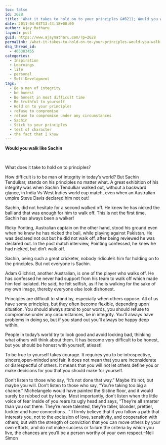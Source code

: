 ```yaml
---
toc: false
id: 2628
title: 'What it takes to hold on to your principles &#8211; Would you walk like Sachin'
date: 2011-04-03T13:44:18+00:00
author: Ajay Matharu
layout: post
guid: https://www.ajaymatharu.com/?p=2628
permalink: /what-it-takes-to-hold-on-to-your-principles-would-you-walk-like-sachin/
dsq_thread_id:
  - 465383455
categories:
  - Inspiration
  - Learnings
  - life
  - personal
  - Self Development
tags:
  - Be a man of integrity
  - be honest
  - Be honest in most difficult time
  - Be truthful to yourself
  - Hold on to your principles
  - refuse to compromise
  - refuse to compromise under any circumstances
  - Sachin
  - Stick to your principles
  - test of character
  - the fact that I know
---
```

**Would you walk like Sachin** 

&nbsp;

What does it take to hold on to principles?

How difficult is to be man of integrity in today&#8217;s world? But Sachin Tendulkar, stands on his principles no matter what. A great exhibition of his integrity was when Sachin Tendulkar walked out, without a backward glance, in India Vs West Indies world cup match, even when an Australian umpire Steve Davis declared him not out!

Sachin, did not hesitate for a second walked off. He knew he has nicked the ball and that was enough for him to walk off. This is not the first time, Sachin has always been a walker!

Ricky Ponting, Australian captain on the other hand, stood his ground even when he knew he has nicked the ball, while playing against Pakistan. He was declared not out but he did not walk off, after being reviewed he was declared out. In the post match interview, Pointing confessed, he knew he had nicked, but din&#8217;t walk off.

Sachin, being such a great cricketer, nobody ridicule&#8217;s him for holding on to the principles. But not everyone is Sachin.

Adam Gilchrist, another Australian, is one of the player who walks off. He has confessed he never had support from his team to walk off which made him feel isolated. He said, he felt selfish, as if he is walking for the sake of my own image, thereby everyone else look dishonest.

Principles are difficult to stand by, especially when others oppose. All of us have some principles, but they often become flexible, depending upon situation. You should always stand to your words, you should refuse to compromise under any circumstances, be in integrity. You&#8217;ll always have problems in doing so, but if you stand out you&#8217;ll always be happy deep within.

People in today&#8217;s world try to look good and avoid looking bad, thinking what others will think about them. It has become very difficult to be honest, but you should be honest with yourself, atleast!

To be true to yourself takes courage. It requires you to be introspective, sincere,open-minded and fair. It does not mean that you are inconsiderate or disrespectful of others. It means that you will not let others define you or make decisions for you that you should make for yourself.

Don&#8217;t listen to those who say, &#8220;It&#8217;s not done that way.&#8221; Maybe it&#8217;s not, but maybe you will. Don&#8217;t listen to those who say, &#8220;You&#8217;re taking too big a chance.&#8221; Michelangelo would have painted the Sistine floor, and it would surely be rubbed out by today. Most importantly, don&#8217;t listen when the little voice of fear inside of you rears its ugly head and says, &#8220;They&#8217;re all smarter than you out there. They&#8217;re more talented, they&#8217;re taller, blonder, prettier, luckier and have connections…&#8221; I firmly believe that if you follow a path that interests you, not to the exclusion of love, sensitivity, and cooperation with others, but with the strength of conviction that you can move others by your own efforts, and do not make success or failure the criteria by which you live, the chances are you&#8217;ll be a person worthy of your own respect.&#8211;Neil Simon
